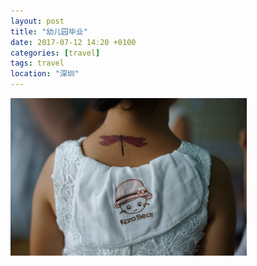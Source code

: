 ```yaml
---
layout: post
title: "幼儿园毕业"
date: 2017-07-12 14:20 +0100
categories: [travel]
tags: travel
location: "深圳"
---
```


<img src="/img/2017/20170712-DSC01708.jpg" alt="幼儿园毕业" style="width: 75%; height: 75%"/>
